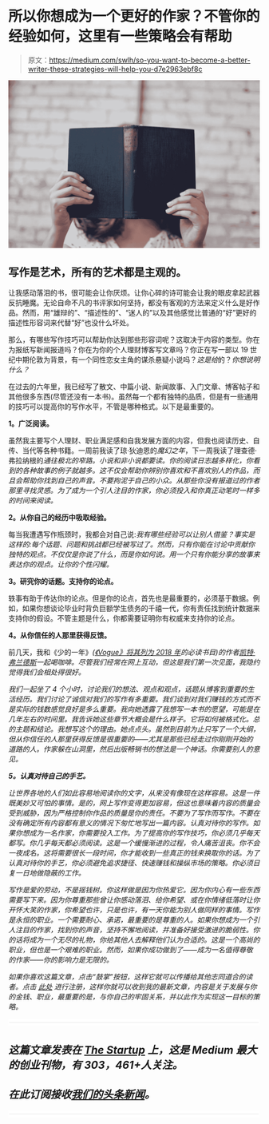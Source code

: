 # 所以你想成为一个更好的作家？不管你的经验如何，这里有一些策略会有帮助

> 原文：<https://medium.com/swlh/so-you-want-to-become-a-better-writer-these-strategies-will-help-you-d7e2963ebf8c>

![](img/0bd51987b2f67bc8ef1fab2bb1890f73.png)

## 写作是艺术，所有的艺术都是主观的。

让我感动落泪的书，很可能会让你厌烦。让你心碎的诗可能会让我的眼皮拿起武器反抗睡魔。无论自命不凡的书评家如何坚持，都没有客观的方法来定义什么是好作品。然而，用“雄辩的”、“描述性的”、“迷人的”以及其他感觉比普通的“好”更好的描述性形容词来代替“好”也没什么坏处。

那么，有哪些写作技巧可以帮助你达到那些形容词呢？这取决于内容的类型。你在为报纸写新闻报道吗？你在为你的个人理财博客写文章吗？你正在写一部以 19 世纪中期伦敦为背景，有一个同性恋女主角的谋杀悬疑小说吗？*这是给*的？*你想说明什么？*

在过去的六年里，我已经写了散文、中篇小说、新闻故事、入门文章、博客帖子和其他很多东西(尽管还没有一本书)。虽然每一个都有独特的品质，但是有一些通用的技巧可以提高你的写作水平，不管是哪种格式。以下是最重要的。

**1。广泛阅读。**

虽然我主要写个人理财、职业满足感和自我发展方面的内容，但我也阅读历史、自传、当代等各种书籍。一周前我读了琼·狄迪恩的*魔幻之年*，下一周我读了理查德·弗拉纳根的*通往极北的窄路。小说和非小说都要读。你的阅读日志越多样化，你看到的各种故事的例子就越多。这不仅会帮助你辨别你喜欢和不喜欢别人的作品，而且会帮助你找到自己的声音。不要拘泥于自己的小众。从那些你没有报道过的作者那里寻找灵感。为了成为一个引人注目的作家，你必须投入和你真正动笔时一样多的时间来阅读。*

**2。从你自己的经历中吸取经验。**

每当我遭遇写作瓶颈时，我都会对自己说:*我有哪些经验可以让别人借鉴？事实是这样的:每个话题、问题和挑战都已经被写过了。然而，只有你能在讨论中贡献你独特的观点。不仅仅是你说了什么，而是你如何说。用一个只有你能分享的故事来表达你的观点。让你的个性闪耀。*

**3。研究你的话题。支持你的论点。**

轶事有助于传达你的论点。但是你的论点，首先也是最重要的，必须基于数据。例如，如果你想谈论毕业时背负巨额学生债务的千禧一代，你有责任找到统计数据来支持你的假设。不管主题是什么，你都需要证明你有权威来支持你的论点。

**4。从你信任的人那里获得反馈。**

前几天，我和《少的一年》[](https://www.amazon.ca/Year-Less-Shopping-Belongings-Discovered/dp/1401954871/ref=sr_1_1?ie=UTF8&keywords=my+year+of+less&qid=1520472502&sr=8-1)*([《Vogue》将其列为 2018 年](https://www.vogue.com/article/7-nonfiction-books-to-change-your-life-in-2018)的必读书目)的作者[凯特·弗兰德斯](https://caitflanders.com/)一起喝咖啡。尽管我们经常在网上互动，但这是我们第一次见面，我隐约觉得我们会相处得很好。*

*我们一起坐了 4 个小时，讨论我们的想法、观点和观点，话题从博客到重要的生活经历。我们讨论了诚信对我们的写作有多重要。我们谈到对我们赚钱的方式而不是实际的钱数感觉良好是多么重要。我向她透露了我想写一本书的愿望，可能是在几年左右的时间里。我告诉她这些章节大概会是什么样子。它将如何被格式化。总的主题和结论。我想写这个的理由。她点点头。虽然到目前为止只写了一个大纲，但从你信任的人那里获得反馈是很重要的——尤其是那些已经走过你刚刚开始的道路的人。作家躲在山洞里，然后出版畅销书的想法是一个神话。你需要别人的意见。*

***5。认真对待自己的手艺。***

*让世界各地的人们如此容易地阅读你的文字，从来没有像现在这样容易。这是一件既美妙又可怕的事情。是的，网上写作变得更加容易，但这也意味着内容的质量会受到威胁，因为严格控制你作品的质量是你的责任。不要为了写作而写作。不要在没有确定所有内容都有意义的情况下匆忙地写出一篇内容。认真对待你的写作。如果你想成为一名作家，你需要投入工作。为了提高你的写作技巧，你必须几乎每天都写。你几乎每天都必须阅读。这是一个缓慢渐进的过程，令人痛苦沮丧。你不会一夜成名。这将需要很长一段时间，你才能收到一些真正的钱来换取你的话。为了认真对待你的手艺，你必须避免追求捷径、快速赚钱和操纵市场的策略。你必须日复一日地做隐蔽的工作。*

*写作是爱的劳动，不是摇钱树。你这样做是因为你热爱它。因为你内心有一些东西需要写下来。因为你尊重那些曾让你感动落泪、给你希望、或在你情绪低落时让你开怀大笑的作家，你希望也许，只是也许，有一天你能为别人做同样的事情。写作是永恒的职业。一个需要耐心、承诺，最重要的是尊重的人。如果你想成为一个引人注目的作家，找到你的声音，坚持不懈地阅读，并准备好接受激进的脆弱性。你的话将成为一个无尽的礼物，你给其他人去解释他们认为合适的。这是一个高尚的职业，但也是一个艰难的职业。然而，如果你成功做到了——成为一名值得尊敬的作家——你的影响力是无限的。*

**如果你喜欢这篇文章，点击“鼓掌”按钮，这样它就可以传播给其他志同道合的读者。点击* [*此处*](http://eepurl.com/c6wA3T) *进行注册，这样你就可以收到我的最新文章，内容是关于发展与你的金钱、职业，最重要的是，与你自己的牢固关系，并以此作为实现这一目标的策略。**

*![](img/731acf26f5d44fdc58d99a6388fe935d.png)*

## *这篇文章发表在 [The Startup](https://medium.com/swlh) 上，这是 Medium 最大的创业刊物，有 303，461+人关注。*

## *在此订阅接收[我们的头条新闻](http://growthsupply.com/the-startup-newsletter/)。*

*![](img/731acf26f5d44fdc58d99a6388fe935d.png)*